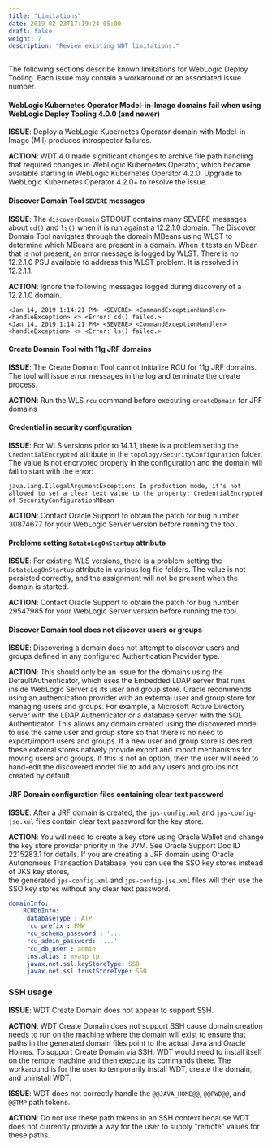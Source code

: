 ```yaml
---
title: "Limitations"
date: 2019-02-23T17:19:24-05:00
draft: false
weight: 7
description: "Review existing WDT limitations."
---
```



The following sections describe known limitations for WebLogic Deploy Tooling. Each issue may contain a workaround or an associated issue number.

#### WebLogic Kubernetes Operator Model-in-Image domains fail when using WebLogic Deploy Tooling 4.0.0 (and newer)
**ISSUE**:
Deploy a WebLogic Kubernetes Operator domain with Model-in-Image (MII) produces introspector failures.

**ACTION**:
WDT 4.0 made significant changes to archive file path handling that required changes in WebLogic Kubernetes Operator,
which became available starting in WebLogic Kubernetes Operator 4.2.0.  Upgrade to WebLogic Kubernetes Operator 4.2.0+
to resolve the issue.

#### Discover Domain Tool `SEVERE` messages

**ISSUE**:
The `discoverDomain` STDOUT contains many SEVERE messages about `cd()` and `ls()` when it is run against a 12.2.1.0 domain. The Discover Domain Tool navigates through the domain MBeans using WLST to determine which MBeans are present in a domain. When it tests an MBean that is not present, an error message is logged by WLST. There is no 12.2.1.0 PSU available to address this WLST problem. It is resolved in 12.2.1.1.

**ACTION**:
Ignore the following messages logged during discovery of a 12.2.1.0 domain.
```
<Jan 14, 2019 1:14:21 PM> <SEVERE> <CommandExceptionHandler> <handleException> <> <Error: cd() failed.>
<Jan 14, 2019 1:14:21 PM> <SEVERE> <CommandExceptionHandler> <handleException> <> <Error: ls() failed.>
```

#### Create Domain Tool with 11g JRF domains

**ISSUE**:
The Create Domain Tool cannot initialize RCU for 11g JRF domains. The tool will issue error messages in the log and terminate the create process.

**ACTION**:
Run the WLS `rcu` command before executing `createDomain` for JRF domains

#### Credential in security configuration

**ISSUE**: For WLS versions prior to 14.1.1, there is a problem setting the `CredentialEncrypted` attribute in the `topology/SecurityConfiguration` folder. The value is not encrypted properly in the configuration and the domain will fail to start with the error:
```
java.lang.IllegalArgumentException: In production mode, it's not allowed to set a clear text value to the property: CredentialEncrypted of SecurityConfigurationMBean
```
**ACTION**: Contact Oracle Support to obtain the patch for bug number 30874677 for your WebLogic Server version before running the tool.

#### Problems setting `RotateLogOnStartup` attribute

**ISSUE**: For existing WLS versions, there is a problem setting the `RotateLogOnStartup` attribute in various log file folders. The value is not persisted correctly, and the assignment will not be present when the domain is started.

**ACTION**: Contact Oracle Support to obtain the patch for bug number 29547985 for your WebLogic Server version before running the tool.

#### Discover Domain tool does not discover users or groups

**ISSUE**: Discovering a domain does not attempt to discover users and groups defined in any configured Authentication Provider type.

**ACTION**: This should only be an issue for the domains using the DefaultAuthenticator, which uses the Embedded LDAP
server that runs inside WebLogic Server as its user and group store.  Oracle recommends using an authentication provider
with an external user and group store for managing users and groups.  For example, a Microsoft Active Directory server
with the LDAP Authenticator or a database server with the SQL Authenticator.  This allows any domain created using the
discovered model to use the same user and group store so that there is no need to export/import users and groups.  If a
new user and group store is desired, these external stores natively provide export and import mechanisms for moving
users and groups.  If this is not an option, then the user will need to hand-edit the discovered model file to add any
users and groups not created by default.

#### JRF Domain configuration files containing clear text password

**ISSUE**: After a JRF domain is created, the `jps-config.xml` and `jps-config-jse.xml` files contain clear text password for the key store.

**ACTION**: You will need to create a key store using Oracle Wallet and change the key store provider priority in the JVM. See Oracle Support Doc ID 2215283.1 for details.
If you are creating a JRF domain using Oracle Autonomous Transaction Database, you can use the SSO key stores instead of JKS key stores,  
the generated `jps-config.xml` and `jps-config-jse.xml` files will then use the SSO key stores without any clear text password.

```yaml
domainInfo:
    RCUDbInfo:
     databaseType : ATP
     rcu_prefix : FMW
     rcu_schema_password : '...'
     rcu_admin_password: '...'
     rcu_db_user : admin
     tns.alias : myatp_tp
     javax.net.ssl.keyStoreType: SSO
     javax.net.ssl.trustStoreType: SSO
```

### SSH usage

**ISSUE**: WDT Create Domain does not appear to support SSH.

**ACTION**: WDT Create Domain does not support SSH cause domain creation needs to run on the machine where the domain
will exist to ensure that paths in the generated domain files point to the actual Java and Oracle Homes.  To support
Create Domain via SSH, WDT would need to install itself on the remote machine and then execute its commands there.
The workaround is for the user to temporarily install WDT, create the domain, and uninstall WDT.

**ISSUE**: WDT does not correctly handle the `@@JAVA_HOME@@`, `@@PWD@@`, and `@@TMP` path tokens.

**ACTION**: Do not use these path tokens in an SSH context because WDT does not currently provide a way for the user
to supply "remote" values for these paths.
